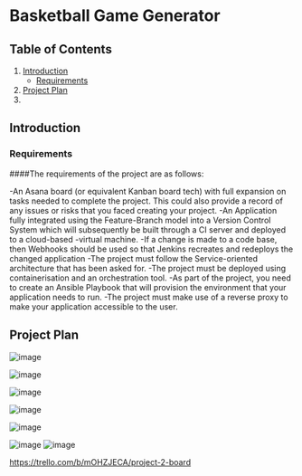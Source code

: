 # Basketball Game Generator


## Table of Contents

1. [Introduction](https://github.com/umayr12/SFIA2#Introduction)
    + [Requirements](https://github.com/umayr12/SFIA2#requirements)
2. [Project Plan](https://github.com/umayr12/SFIA2#project-plan)
3. 


## Introduction
### Requirements
####The requirements of the project are as follows:

-An Asana board (or equivalent Kanban board tech) with full expansion on tasks needed to complete the project. This could also provide a record of any issues or risks that you faced creating your project.
-An Application fully integrated using the Feature-Branch model into a Version Control System which will subsequently be built through a CI server and deployed to a cloud-based -virtual machine.
-If a change is made to a code base, then Webhooks should be used so that Jenkins recreates and redeploys the changed application
-The project must follow the Service-oriented architecture that has been asked for.
-The project must be deployed using containerisation and an orchestration tool.
-As part of the project, you need to create an Ansible Playbook that will provision the environment that your application needs to run.
-The project must make use of a reverse proxy to make your application accessible to the user.

## Project Plan

![image](https://user-images.githubusercontent.com/84901993/126125505-be170ffa-3beb-4f33-9a00-f0f4906e7ed8.png)

![image](https://user-images.githubusercontent.com/84901993/126126281-c2c616ca-d6f1-4a8f-88f4-0d552bb56787.png)

![image](https://user-images.githubusercontent.com/84901993/126126398-eb7e2d06-2de7-4155-acf4-dfdb7527a280.png)

![image](https://user-images.githubusercontent.com/84901993/126129689-2013d206-c200-4a36-97ac-c8e37704b3b5.png)

![image](https://user-images.githubusercontent.com/84901993/126130003-66de1615-ff5f-446b-9d1c-757e7f3c9b41.png)


![image](https://user-images.githubusercontent.com/84901993/126126622-2bc51906-e5c6-4b7f-8d53-7e2fd7618676.png)
![image](https://user-images.githubusercontent.com/84901993/126126665-ff3ef016-62b9-400b-ba0f-94d826e2ece0.png)

https://trello.com/b/mOHZJECA/project-2-board
